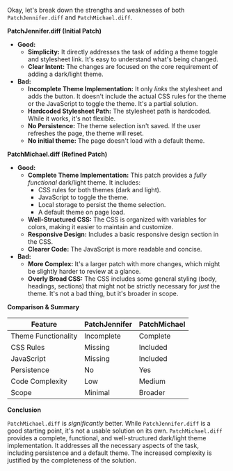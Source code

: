 Okay, let's break down the strengths and weaknesses of both `PatchJennifer.diff` and `PatchMichael.diff`.

**PatchJennifer.diff (Initial Patch)**

* **Good:**
    * **Simplicity:** It directly addresses the task of adding a theme toggle and stylesheet link. It's easy to understand what's being changed.
    * **Clear Intent:** The changes are focused on the core requirement of adding a dark/light theme.
* **Bad:**
    * **Incomplete Theme Implementation:** It only *links* the stylesheet and adds the button. It doesn't include the actual CSS rules for the theme or the JavaScript to toggle the theme.  It's a partial solution.
    * **Hardcoded Stylesheet Path:** The stylesheet path is hardcoded. While it works, it's not flexible.
    * **No Persistence:** The theme selection isn't saved. If the user refreshes the page, the theme will reset.
    * **No initial theme:** The page doesn't load with a default theme.

**PatchMichael.diff (Refined Patch)**

* **Good:**
    * **Complete Theme Implementation:** This patch provides a *fully functional* dark/light theme. It includes:
        * CSS rules for both themes (dark and light).
        * JavaScript to toggle the theme.
        * Local storage to persist the theme selection.
        * A default theme on page load.
    * **Well-Structured CSS:** The CSS is organized with variables for colors, making it easier to maintain and customize.
    * **Responsive Design:** Includes a basic responsive design section in the CSS.
    * **Clearer Code:** The JavaScript is more readable and concise.
* **Bad:**
    * **More Complex:** It's a larger patch with more changes, which might be slightly harder to review at a glance.
    * **Overly Broad CSS:** The CSS includes some general styling (body, headings, sections) that might not be strictly necessary for *just* the theme.  It's not a bad thing, but it's broader in scope.

**Comparison & Summary**

| Feature          | PatchJennifer | PatchMichael |
|-------------------|---------------|--------------|
| Theme Functionality | Incomplete    | Complete     |
| CSS Rules         | Missing       | Included     |
| JavaScript        | Missing       | Included     |
| Persistence       | No            | Yes          |
| Code Complexity   | Low           | Medium       |
| Scope             | Minimal       | Broader      |

**Conclusion**

`PatchMichael.diff` is *significantly* better. While `PatchJennifer.diff` is a good starting point, it's not a usable solution on its own. `PatchMichael.diff` provides a complete, functional, and well-structured dark/light theme implementation.  It addresses all the necessary aspects of the task, including persistence and a default theme.  The increased complexity is justified by the completeness of the solution.

